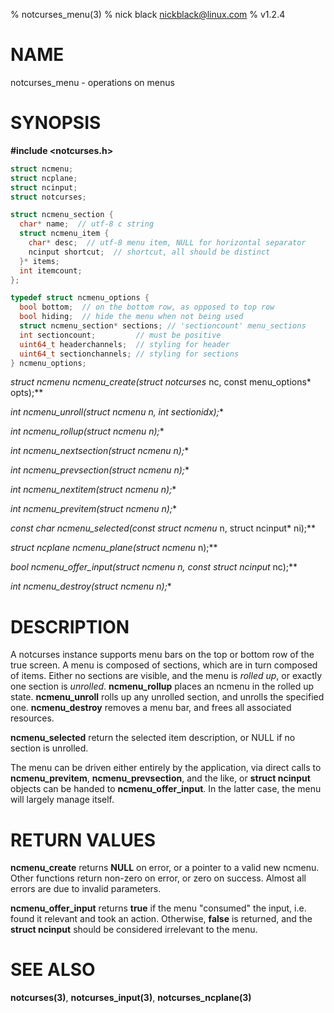 % notcurses_menu(3)
% nick black <nickblack@linux.com>
% v1.2.4

# NAME

notcurses_menu - operations on menus

# SYNOPSIS

**#include <notcurses.h>**

```c
struct ncmenu;
struct ncplane;
struct ncinput;
struct notcurses;

struct ncmenu_section {
  char* name;  // utf-8 c string
  struct ncmenu_item {
    char* desc;  // utf-8 menu item, NULL for horizontal separator
    ncinput shortcut;  // shortcut, all should be distinct
  }* items;
  int itemcount;
};

typedef struct ncmenu_options {
  bool bottom;  // on the bottom row, as opposed to top row
  bool hiding;  // hide the menu when not being used
  struct ncmenu_section* sections; // 'sectioncount' menu_sections
  int sectioncount;         // must be positive
  uint64_t headerchannels;  // styling for header
  uint64_t sectionchannels; // styling for sections
} ncmenu_options;
```

**struct ncmenu* ncmenu_create(struct notcurses* nc, const menu_options* opts);**

**int ncmenu_unroll(struct ncmenu* n, int sectionidx);**

**int ncmenu_rollup(struct ncmenu* n);**

**int ncmenu_nextsection(struct ncmenu* n);**

**int ncmenu_prevsection(struct ncmenu* n);**

**int ncmenu_nextitem(struct ncmenu* n);**

**int ncmenu_previtem(struct ncmenu* n);**

**const char* ncmenu_selected(const struct ncmenu* n, struct ncinput* ni);**

**struct ncplane* ncmenu_plane(struct ncmenu* n);**

**bool ncmenu_offer_input(struct ncmenu* n, const struct ncinput* nc);**

**int ncmenu_destroy(struct ncmenu* n);**

# DESCRIPTION

A notcurses instance supports menu bars on the top or bottom row of the true
screen. A menu is composed of sections, which are in turn composed of items.
Either no sections are visible, and the menu is *rolled up*, or exactly one
section is *unrolled*. **ncmenu_rollup** places an ncmenu in the rolled up
state. **ncmenu_unroll** rolls up any unrolled section, and unrolls the
specified one. **ncmenu_destroy** removes a menu bar, and frees all associated
resources.

**ncmenu_selected** return the selected item description, or NULL if no section
is unrolled.

The menu can be driven either entirely by the application, via direct calls to
**ncmenu_previtem**, **ncmenu_prevsection**, and the like, or **struct ncinput**
objects can be handed to **ncmenu_offer_input**. In the latter case, the menu
will largely manage itself.

# RETURN VALUES

**ncmenu_create** returns **NULL** on error, or a pointer to a valid new ncmenu.
Other functions return non-zero on error, or zero on success. Almost all errors
are due to invalid parameters.

**ncmenu_offer_input** returns **true** if the menu "consumed" the input, i.e.
found it relevant and took an action. Otherwise, **false** is returned, and the
**struct ncinput** should be considered irrelevant to the menu.

# SEE ALSO

**notcurses(3)**,
**notcurses_input(3)**,
**notcurses_ncplane(3)**
